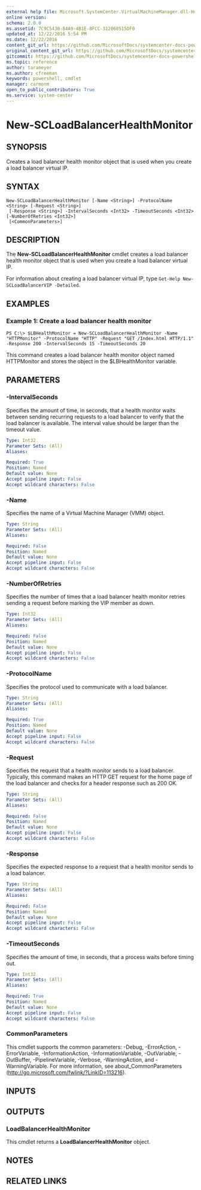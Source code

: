 ```yaml
---
external help file: Microsoft.SystemCenter.VirtualMachineManager.dll-Help.xml
online version: 
schema: 2.0.0
ms.assetid: 7C9C5430-84A9-4B1E-8FCC-312068515DF0
updated_at: 12/22/2016 5:54 PM
ms.date: 12/22/2016
content_git_url: https://github.com/MicrosoftDocs/systemcenter-docs-powershell/blob/master/systemcenter-cmdlets/SystemCenter2016/VirtualMachineManager/vlatest/New-SCLoadBalancerHealthMonitor.md
original_content_git_url: https://github.com/MicrosoftDocs/systemcenter-docs-powershell/blob/master/systemcenter-cmdlets/SystemCenter2016/VirtualMachineManager/vlatest/New-SCLoadBalancerHealthMonitor.md
gitcommit: https://github.com/MicrosoftDocs/systemcenter-docs-powershell/blob/17c3a51bd892aad46c731d9f381f0704b4815004/systemcenter-cmdlets/SystemCenter2016/VirtualMachineManager/vlatest/New-SCLoadBalancerHealthMonitor.md
ms.topic: reference
author: tarameyer
ms.author: cfreeman
keywords: powershell, cmdlet
manager: carmonm
open_to_public_contributors: True
ms.service: system-center
---
```


# New-SCLoadBalancerHealthMonitor

## SYNOPSIS
Creates a load balancer health monitor object that is used when you create a load balancer virtual IP.

## SYNTAX

```
New-SCLoadBalancerHealthMonitor [-Name <String>] -ProtocolName <String> [-Request <String>]
 [-Response <String>] -IntervalSeconds <Int32> -TimeoutSeconds <Int32> [-NumberOfRetries <Int32>]
 [<CommonParameters>]
```

## DESCRIPTION
The **New-SCLoadBalancerHealthMonitor** cmdlet creates a load balancer health monitor object that is used when you create a load balancer virtual IP.

For information about creating a load balancer virtual IP, type `Get-Help New-SCLoadBalancerVIP -Detailed`.

## EXAMPLES

### Example 1: Create a load balancer health monitor
```
PS C:\> $LBHealthMonitor = New-SCLoadBalancerHealthMonitor -Name "HTTPMonitor" -ProtocolName "HTTP" -Request "GET /Index.html HTTP/1.1" -Response 200 -IntervalSeconds 15 -TimeoutSeconds 20
```

This command creates a load balancer health monitor object named HTTPMonitor and stores the object in the $LBHealthMonitor variable.

## PARAMETERS

### -IntervalSeconds
Specifies the amount of time, in seconds, that a health monitor waits between sending recurring requests to a load balancer to verify that the load balancer is available.
The interval value should be larger than the timeout value.

```yaml
Type: Int32
Parameter Sets: (All)
Aliases: 

Required: True
Position: Named
Default value: None
Accept pipeline input: False
Accept wildcard characters: False
```

### -Name
Specifies the name of a Virtual Machine Manager (VMM) object.

```yaml
Type: String
Parameter Sets: (All)
Aliases: 

Required: False
Position: Named
Default value: None
Accept pipeline input: False
Accept wildcard characters: False
```

### -NumberOfRetries
Specifies the number of times that a load balancer health monitor retries sending a request before marking the VIP member as down.

```yaml
Type: Int32
Parameter Sets: (All)
Aliases: 

Required: False
Position: Named
Default value: None
Accept pipeline input: False
Accept wildcard characters: False
```

### -ProtocolName
Specifies the protocol used to communicate with a load balancer.

```yaml
Type: String
Parameter Sets: (All)
Aliases: 

Required: True
Position: Named
Default value: None
Accept pipeline input: False
Accept wildcard characters: False
```

### -Request
Specifies the request that a health monitor sends to a load balancer.
Typically, this command makes an HTTP GET request for the home page of the load balancer and checks for a header response such as 200 OK.

```yaml
Type: String
Parameter Sets: (All)
Aliases: 

Required: False
Position: Named
Default value: None
Accept pipeline input: False
Accept wildcard characters: False
```

### -Response
Specifies the expected response to a request that a health monitor sends to a load balancer.

```yaml
Type: String
Parameter Sets: (All)
Aliases: 

Required: False
Position: Named
Default value: None
Accept pipeline input: False
Accept wildcard characters: False
```

### -TimeoutSeconds
Specifies the amount of time, in seconds, that a process waits before timing out.

```yaml
Type: Int32
Parameter Sets: (All)
Aliases: 

Required: True
Position: Named
Default value: None
Accept pipeline input: False
Accept wildcard characters: False
```

### CommonParameters
This cmdlet supports the common parameters: -Debug, -ErrorAction, -ErrorVariable, -InformationAction, -InformationVariable, -OutVariable, -OutBuffer, -PipelineVariable, -Verbose, -WarningAction, and -WarningVariable. For more information, see about_CommonParameters (http://go.microsoft.com/fwlink/?LinkID=113216).

## INPUTS

## OUTPUTS

### LoadBalancerHealthMonitor
This cmdlet returns a **LoadBalancerHealthMonitor** object.

## NOTES

## RELATED LINKS

